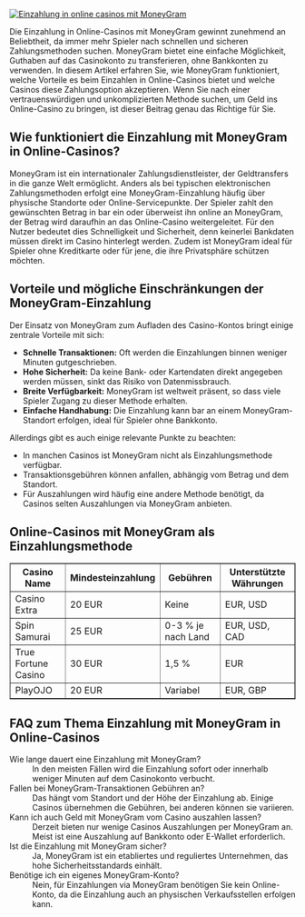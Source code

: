 [![Einzahlung in online casinos mit MoneyGram](https://123-caf.pages.dev/gitsignup.png)](https://vrmoo.ru/Bt82HjjY)

<p>Die Einzahlung in Online-Casinos mit MoneyGram gewinnt zunehmend an Beliebtheit, da immer mehr Spieler nach schnellen und sicheren Zahlungsmethoden suchen. MoneyGram bietet eine einfache Möglichkeit, Guthaben auf das Casinokonto zu transferieren, ohne Bankkonten zu verwenden. In diesem Artikel erfahren Sie, wie MoneyGram funktioniert, welche Vorteile es beim Einzahlen in Online-Casinos bietet und welche Casinos diese Zahlungsoption akzeptieren. Wenn Sie nach einer vertrauenswürdigen und unkomplizierten Methode suchen, um Geld ins Online-Casino zu bringen, ist dieser Beitrag genau das Richtige für Sie.</p>  <h2>Wie funktioniert die Einzahlung mit MoneyGram in Online-Casinos?</h2> <p>MoneyGram ist ein internationaler Zahlungsdienstleister, der Geldtransfers in die ganze Welt ermöglicht. Anders als bei typischen elektronischen Zahlungsmethoden erfolgt eine MoneyGram-Einzahlung häufig über physische Standorte oder Online-Servicepunkte. Der Spieler zahlt den gewünschten Betrag in bar ein oder überweist ihn online an MoneyGram, der Betrag wird daraufhin an das Online-Casino weitergeleitet. Für den Nutzer bedeutet dies Schnelligkeit und Sicherheit, denn keinerlei Bankdaten müssen direkt im Casino hinterlegt werden. Zudem ist MoneyGram ideal für Spieler ohne Kreditkarte oder für jene, die ihre Privatsphäre schützen möchten.</p>  <h2>Vorteile und mögliche Einschränkungen der MoneyGram-Einzahlung</h2> <p>Der Einsatz von MoneyGram zum Aufladen des Casino-Kontos bringt einige zentrale Vorteile mit sich:</p> <ul>   <li><strong>Schnelle Transaktionen:</strong> Oft werden die Einzahlungen binnen weniger Minuten gutgeschrieben.</li>   <li><strong>Hohe Sicherheit:</strong> Da keine Bank- oder Kartendaten direkt angegeben werden müssen, sinkt das Risiko von Datenmissbrauch.</li>   <li><strong>Breite Verfügbarkeit:</strong> MoneyGram ist weltweit präsent, so dass viele Spieler Zugang zu dieser Methode erhalten.</li>   <li><strong>Einfache Handhabung:</strong> Die Einzahlung kann bar an einem MoneyGram-Standort erfolgen, ideal für Spieler ohne Bankkonto.</li> </ul> <p>Allerdings gibt es auch einige relevante Punkte zu beachten:</p> <ul>   <li>In manchen Casinos ist MoneyGram nicht als Einzahlungsmethode verfügbar.</li>   <li>Transaktionsgebühren können anfallen, abhängig vom Betrag und dem Standort.</li>   <li>Für Auszahlungen wird häufig eine andere Methode benötigt, da Casinos selten Auszahlungen via MoneyGram anbieten.</li> </ul>  <h2>Online-Casinos mit MoneyGram als Einzahlungsmethode</h2> <table border="1" cellpadding="6" cellspacing="0">   <thead>     <tr>       <th>Casino Name</th>       <th>Mindesteinzahlung</th>       <th>Gebühren</th>       <th>Unterstützte Währungen</th>     </tr>   </thead>   <tbody>     <tr>       <td>Casino Extra</td>       <td>20 EUR</td>       <td>Keine</td>       <td>EUR, USD</td>     </tr>     <tr>       <td>Spin Samurai</td>       <td>25 EUR</td>       <td>0-3 % je nach Land</td>       <td>EUR, USD, CAD</td>     </tr>     <tr>       <td>True Fortune Casino</td>       <td>30 EUR</td>       <td>1,5 %</td>       <td>EUR</td>     </tr>     <tr>       <td>PlayOJO</td>       <td>20 EUR</td>       <td>Variabel</td>       <td>EUR, GBP</td>     </tr>   </tbody> </table>  <h2>FAQ zum Thema Einzahlung mit MoneyGram in Online-Casinos</h2> <dl>   <dt>Wie lange dauert eine Einzahlung mit MoneyGram?</dt>   <dd>In den meisten Fällen wird die Einzahlung sofort oder innerhalb weniger Minuten auf dem Casinokonto verbucht.</dd>    <dt>Fallen bei MoneyGram-Transaktionen Gebühren an?</dt>   <dd>Das hängt vom Standort und der Höhe der Einzahlung ab. Einige Casinos übernehmen die Gebühren, bei anderen können sie variieren.</dd>    <dt>Kann ich auch Geld mit MoneyGram vom Casino auszahlen lassen?</dt>   <dd>Derzeit bieten nur wenige Casinos Auszahlungen per MoneyGram an. Meist ist eine Auszahlung auf Bankkonto oder E-Wallet erforderlich.</dd>    <dt>Ist die Einzahlung mit MoneyGram sicher?</dt>   <dd>Ja, MoneyGram ist ein etabliertes und reguliertes Unternehmen, das hohe Sicherheitsstandards einhält.</dd>    <dt>Benötige ich ein eigenes MoneyGram-Konto?</dt>   <dd>Nein, für Einzahlungen via MoneyGram benötigen Sie kein Online-Konto, da die Einzahlung auch an physischen Verkaufsstellen erfolgen kann.</dd> </dl>